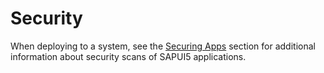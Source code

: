<!-- loio8a147c6dd06b42a7a0fd8cb0bb824028 -->

# Security

When deploying to a system, see the [Securing Apps](https://ui5.sap.com/sdk/#/topic/91f3d8706f4d1014b6dd926db0e91070) section for additional information about security scans of SAPUI5 applications.

